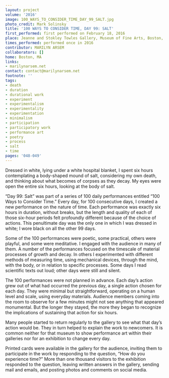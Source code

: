 ```yaml
---
layout: project
volume: '2016'
image: 100_WAYS_TO_CONSIDER_TIME_DAY_99_SALT.jpg
photo_credit: Mark Solinsky
title: '100 WAYS TO CONSIDER TIME, DAY 99: SALT'
first_performed: first performed on February 18, 2016
place: Jeanne and Stokley Towles Gallery, Museum of Fine Arts, Boston, MA
times_performed: performed once in 2016
contributor: MARILYN ARSEM
collaborators: []
home: Boston, MA
links:
- marilynarsem.net
contact: contact@marilynarsem.net
footnote: ''
tags:
- death
- duration
- durational work
- experiment
- experimentalism
- experimentality
- experimentation
- minimalism
- participation
- participatory work
- performance art
- poetry
- process
- salt
- time
pages: '048-049'
---
```


Dressed in white, lying under a white hospital blanket, I spent six hours contemplating a body-shaped mound of salt, considering my own death, and thinking about what becomes of corpses as they decay. My eyes were open the entire six hours, looking at the body of salt.

“Day 99: Salt” was part of a series of 100 daily performances entitled “100 Ways to Consider Time.” Every day, for 100 consecutive days, I created a new performance on the nature of time. Each performance was exactly six hours in duration, without breaks, but the length and quality of each of those six-hour periods felt profoundly different because of the choice of actions. This penultimate day was the only one in which I was dressed in white; I wore black on all the other 99 days.

Some of the 100 performances were poetic, some practical, others were playful, and some were meditative. I engaged with the audience in many of them. A number of the performances focused on the timescale of material processes of growth and decay. In others I experimented with different methods of measuring time, using mechanical devices, through the mind, with the body, or in relation to specific processes. Some days I read scientific texts out loud; other days were still and silent.

The 100 performances were not planned in advance. Each day’s action grew out of what had occurred the previous day, a single action chosen for each day. They were minimal but straightforward, operating on a human level and scale, using everyday materials. Audience members coming into the room to observe for a few minutes might not see anything that appeared monumental. But the longer they stayed, the more they began to recognize the implications of sustaining that action for six hours.

Many people started to return regularly to the gallery to see what that day’s action would be. They in turn helped to explain the work to newcomers. It is common neither for that museum to show performance art within their galleries nor for an exhibition to change every day.

Printed cards were available in the gallery for the audience, inviting them to participate in the work by responding to the question, “How do you experience time?” More than one thousand visitors to the exhibition responded to the question, leaving written answers in the gallery, sending mail and emails, and posting photos and comments on social media.
